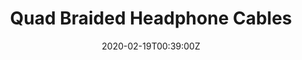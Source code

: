 ---
title: Quad Braided Headphone Cables
summary: Mogami and paracord 
tags:
- audio
date: "2020-02-19T00:39:00Z"


# Optional external URL for project (replaces project detail page).
external_link: 

image:
  caption: Custom Cables
  focal_point: Smart
---